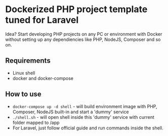 # Dockerized PHP project template tuned for Laravel

Idea? Start developing PHP projects on any PC or environment with Docker without setting up any dependiencies like PHP, NodeJS, Composer and so on.

## Requirements 
- Linux shell
- docker and docker-compose 

## How to use

- `docker-compose up -d shell` - will build environment image with PHP, Composer, NodeJS built-in and start a 'dummy' service
- `./shell.sh` - will open shell inside this 'dummy' service with current folder mapped to /app
- For Laravel, just follow official guide and run commands inside the shell.
